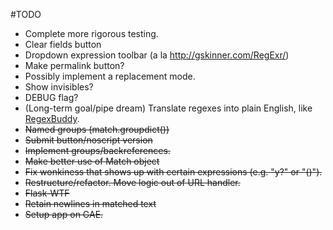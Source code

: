 #TODO
* Complete more rigorous testing.
* Clear fields button
* Dropdown expression toolbar (a la http://gskinner.com/RegExr/)
* Make permalink button?
* Possibly implement a replacement mode.
* Show invisibles?
* DEBUG flag?
* (Long-term goal/pipe dream) Translate regexes into plain English, like [RegexBuddy](http://www.regexbuddy.com/).
* ~~Named groups (match.groupdict())~~
* ~~Submit button/noscript version~~
* ~~Implement groups/backreferences.~~
* ~~Make better use of Match object~~
* ~~Fix wonkiness that shows up with certain expressions (e.g. "y?" or "()").~~
* ~~Restructure/refactor. Move logic out of URL handler.~~
* ~~Flask-WTF~~
* ~~Retain newlines in matched text~~
* ~~Setup app on GAE.~~
